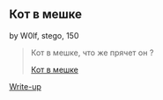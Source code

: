 ## Кот в мешке
by W0lf, stego, 150
>Кот в мешке, что же прячет он ?
>
>[Кот в мешке](cat.jpg)

[Write-up](WRITEUP.md)
